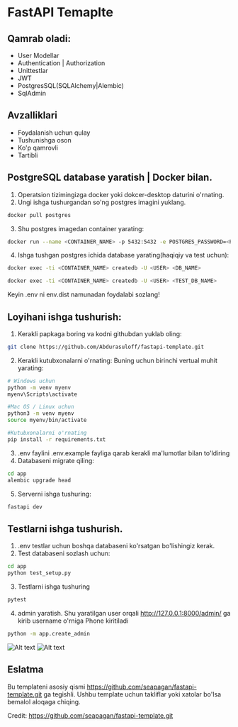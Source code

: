 
# FastAPI Temaplte

## Qamrab oladi:

- User Modellar
- Authentication | Authorization
- Unittestlar
- JWT
- PostgresSQL(SQLAlchemy|Alembic)
- SqlAdmin

## Avzalliklari
- Foydalanish uchun qulay
- Tushunishga oson
- Ko'p qamrovli
- Tartibli

## PostgreSQL database yaratish | Docker bilan.
1. Operatsion tizimingizga docker yoki dokcer-desktop daturini o'rnating.
2. Ungi ishga tushurgandan so'ng postgres imagini yuklang.
```bash
docker pull postgres
```
3. Shu postgres imagedan container yarating:
```bash
docker run --name <CONTAINER_NAME> -p 5432:5432 -e POSTGRES_PASSWORD=<PASSWORD> -e POSTGRES_USER=<USER> -d postgres
```
4. Ishga tushgan postgres ichida database yarating(haqiqiy va test uchun):
```bash
docker exec -ti <CONTAINER_NAME> createdb -U <USER> <DB_NAME>

docker exec -ti <CONTAINER_NAME> createdb -U <USER> <TEST_DB_NAME>
```

Keyin .env ni env.dist namunadan foydalabi sozlang!

## Loyihani ishga tushurish:

1. Kerakli papkaga boring va kodni githubdan yuklab oling:
```bash
git clone https://github.com/Abdurasuloff/fastapi-template.git
```

2. Kerakli kutubxonalarni o'rnating:
Buning uchun birinchi vertual muhit yarating:

```bash
# Windows uchun
python -m venv myenv
myenv\Scripts\activate

#Mac OS / Linux uchun
python3 -m venv myenv
source myenv/bin/activate

#Kutubxonalarni o'rnating
pip install -r requirements.txt 
```
3. .env faylini .env.example fayliga qarab kerakli ma'lumotlar bilan to'ldiring
4. Databaseni migrate qiling:
```bash
cd app
alembic upgrade head
```
5. Serverni ishga tushuring:

```bash
fastapi dev
```

## Testlarni ishga tushurish.
1. .env testlar uchun boshqa databaseni ko'rsatgan bo'lishingiz kerak.
2. Test databaseni sozlash uchun:
```bash
cd app
python test_setup.py
```
3. Testlarni ishga tushuring
```bash
pytest
```
4. admin yaratish. Shu yaratilgan user orqali http://127.0.0.1:8000/admin/ ga kirib username o'rniga Phone kiritiladi
```bash
python -m app.create_admin
```
![Alt text]((https://github.com/MuhammadjonArabov/fastapi_template/blob/main/docs.png))
![Alt text]((https://github.com/MuhammadjonArabov/fastapi_template/blob/main/admin.png))


## Eslatma
Bu templateni asosiy qismi https://github.com/seapagan/fastapi-template.git ga tegishli. Ushbu template uchun takliflar yoki xatolar bo'lsa bemalol aloqaga chiqing.

Credit: https://github.com/seapagan/fastapi-template.git
